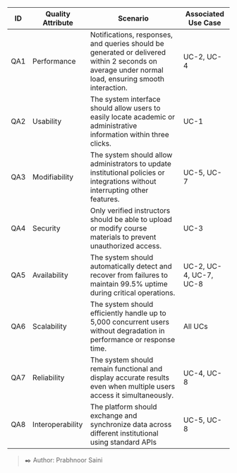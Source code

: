 | ID | Quality Attribute | Scenario | Associated Use Case |
|----|-------------------|-----------|---------------------|
|  QA1  |        Performance           |   Notifications, responses, and queries should be generated or delivered within 2 seconds on average under normal load, ensuring smooth interaction.        |        UC-2, UC-4            |
|  QA2  |        Usability           |     The system interface should allow users to easily locate academic or administrative information within three clicks.      |       UC-1              |
|  QA3  |      Modifiability              |   The system should allow administrators to update institutional policies or integrations without interrupting other features.        |     UC-5, UC-7                |
|  QA4  |     Security              |     Only verified instructors should be able to upload or modify course materials to prevent unauthorized access.      |       UC-3              |
|  QA5  |      Availability             |    The system should automatically detect and recover from failures to maintain 99.5% uptime during critical operations.       |      UC-2, UC-4, UC-7, UC-8               |
|  QA6  |        Scalability           |     The system should efficiently handle up to 5,000 concurrent users without degradation in performance or response time.      |        All  UCs           |
|  QA7  |      Reliability             |     The system should remain functional and display accurate results even when multiple users access it simultaneously.      |      UC-4, UC-8               |
|  QA8  |     Interoperability        |     The platform should exchange and synchronize data across different institutional using standard APIs      |   UC-5, UC-8   |

> ✒️ Author: Prabhnoor Saini
